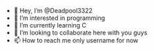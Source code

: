 - 👋 Hey, I’m @Deadpool3322
- 👀 I’m interested in programming
- 🌱 I’m currently learning C
- 💞️ I’m looking to collaborate here with you guys
- 📫 How to reach me only username for now

<!---
Deadpool3322/Deadpool3322 is a ✨ special ✨ repository because its `README.md` (this file) appears on your GitHub profile.
You can click the Preview link to take a look at your changes.
--->
